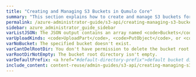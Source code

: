 ```yaml
---
title: "Creating and Managing S3 Buckets in Qumulo Core"
summary: "This section explains how to create and manage S3 buckets for a Qumulo cluster. These buckets expose a part of your Qumulo file system to applications that use the <a href='https://docs.aws.amazon.com/AmazonS3/latest/userguide/Welcome.html'>Amazon S3 API</a>."
permalink: /azure-administrator-guide/s3-api/creating-managing-s3-buckets.html
sidebar: azure_administrator_guide_sidebar
varListJSON: The JSON output contains an array named <code>Buckets</code> that contains the individual buckets as objects.
varUploadKinds: <code>UploadPart</code>, <code>PutObject</code>, or <code>CopyObject</code>
varNoBucket: The specified bucket doesn't exist.
varCantDelRootDir: You don't have permission to delete the bucket root directory.
varRootDirNotEmpty: The bucket root directory isn't empty.
varDefaultPrefix: <a href="#default-directory-prefix">default bucket directory prefix</a>
include_content: content-reuse/admin-guides/s3-api/creating-managing-s3-buckets.md
---
```


